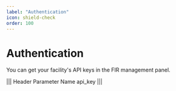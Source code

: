 ```yaml
---
label: "Authentication"
icon: shield-check
order: 100
---
```


# Authentication

You can get your facility's API keys in the FIR management panel.

||| Header Parameter Name
api_key
|||